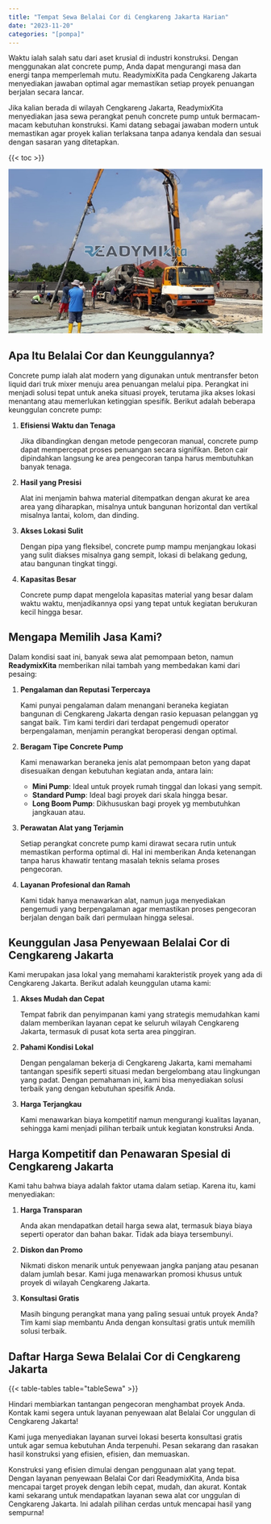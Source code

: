 ```yaml
---
title: "Tempat Sewa Belalai Cor di Cengkareng Jakarta Harian"
date: "2023-11-20"
categories: "[pompa]"
---
```


Waktu ialah salah satu dari aset krusial di industri konstruksi. Dengan menggunakan alat concrete pump, Anda dapat mengurangi masa dan energi tanpa memperlemah mutu. ReadymixKita pada Cengkareng Jakarta menyediakan jawaban optimal agar memastikan setiap proyek penuangan berjalan secara lancar.

Jika kalian berada di wilayah Cengkareng Jakarta, ReadymixKita menyediakan jasa sewa perangkat penuh concrete pump untuk bermacam-macam kebutuhan konstruksi. Kami datang sebagai jawaban modern untuk memastikan agar proyek kalian terlaksana tanpa adanya kendala dan sesuai dengan sasaran yang ditetapkan.

{{< toc >}}

![Tempat Sewa Belalai Cor di Cengkareng Jakarta Harian](/images/pompa/sewa-pompa-10.jpg)

## Apa Itu Belalai Cor dan Keunggulannya?

Concrete pump ialah alat modern yang digunakan untuk mentransfer beton liquid dari truk mixer menuju area penuangan melalui pipa. Perangkat ini menjadi solusi tepat untuk aneka situasi proyek, terutama jika akses lokasi menantang atau memerlukan ketinggian spesifik. Berikut adalah beberapa keunggulan concrete pump:

1. **Efisiensi Waktu dan Tenaga**

   Jika dibandingkan dengan metode pengecoran manual, concrete pump dapat mempercepat proses penuangan secara signifikan. Beton cair dipindahkan langsung ke area pengecoran tanpa harus membutuhkan banyak tenaga.

2. **Hasil yang Presisi**

   Alat ini menjamin bahwa material ditempatkan dengan akurat ke area area yang diharapkan, misalnya untuk bangunan horizontal dan vertikal misalnya lantai, kolom, dan dinding.

3. **Akses Lokasi Sulit**

   Dengan pipa yang fleksibel, concrete pump mampu menjangkau lokasi yang sulit diakses misalnya gang sempit, lokasi di belakang gedung, atau bangunan tingkat tinggi.

4. **Kapasitas Besar**

   Concrete pump dapat mengelola kapasitas material yang besar dalam waktu waktu, menjadikannya opsi yang tepat untuk kegiatan berukuran kecil hingga besar.

## Mengapa Memilih Jasa Kami?

Dalam kondisi saat ini, banyak sewa alat pemompaan beton, namun **ReadymixKita** memberikan nilai tambah yang membedakan kami dari pesaing:

1. **Pengalaman dan Reputasi Terpercaya**

   Kami punyai pengalaman dalam menangani beraneka kegiatan bangunan di Cengkareng Jakarta dengan rasio kepuasan pelanggan yg sangat baik. Tim kami terdiri dari terdapat pengemudi operator berpengalaman, menjamin perangkat beroperasi dengan optimal.

2. **Beragam Tipe Concrete Pump**

   Kami menawarkan beraneka jenis alat pemompaan beton yang dapat disesuaikan dengan kebutuhan kegiatan anda, antara lain:
   - **Mini Pump**: Ideal untuk proyek rumah tinggal dan lokasi yang sempit.
   - **Standard Pump**: Ideal bagi proyek dari skala hingga besar.
   - **Long Boom Pump**: Dikhususkan bagi proyek yg membutuhkan jangkauan atau.

3. **Perawatan Alat yang Terjamin**

   Setiap perangkat concrete pump kami dirawat secara rutin untuk memastikan performa optimal di. Hal ini memberikan Anda ketenangan tanpa harus khawatir tentang masalah teknis selama proses pengecoran.

4. **Layanan Profesional dan Ramah**

   Kami tidak hanya menawarkan alat, namun juga menyediakan pengemudi yang berpengalaman agar memastikan proses pengecoran berjalan dengan baik dari permulaan hingga selesai.

## Keunggulan Jasa Penyewaan Belalai Cor di Cengkareng Jakarta

Kami merupakan jasa lokal yang memahami karakteristik proyek yang ada di Cengkareng Jakarta. Berikut adalah keunggulan utama kami:

1. **Akses Mudah dan Cepat**

   Tempat fabrik dan penyimpanan kami yang strategis memudahkan kami dalam memberikan layanan cepat ke seluruh wilayah Cengkareng Jakarta, termasuk di pusat kota serta area pinggiran.

2. **Pahami Kondisi Lokal**

   Dengan pengalaman bekerja di Cengkareng Jakarta, kami memahami tantangan spesifik seperti situasi medan bergelombang atau lingkungan yang padat. Dengan pemahaman ini, kami bisa menyediakan solusi terbaik yang dengan kebutuhan spesifik Anda.

3. **Harga Terjangkau**

   Kami menawarkan biaya kompetitif namun mengurangi kualitas layanan, sehingga kami menjadi pilihan terbaik untuk kegiatan konstruksi Anda.

## Harga Kompetitif dan Penawaran Spesial di Cengkareng Jakarta

Kami tahu bahwa biaya adalah faktor utama dalam setiap. Karena itu, kami menyediakan:

1. **Harga Transparan**

   Anda akan mendapatkan detail harga sewa alat, termasuk biaya biaya seperti operator dan bahan bakar. Tidak ada biaya tersembunyi.

2. **Diskon dan Promo**

   Nikmati diskon menarik untuk penyewaan jangka panjang atau pesanan dalam jumlah besar. Kami juga menawarkan promosi khusus untuk proyek di wilayah Cengkareng Jakarta.

3. **Konsultasi Gratis**

   Masih bingung perangkat mana yang paling sesuai untuk proyek Anda? Tim kami siap membantu Anda dengan konsultasi gratis untuk memilih solusi terbaik.

## Daftar Harga Sewa Belalai Cor di Cengkareng Jakarta

{{< table-tables table="tableSewa" >}}

Hindari membiarkan tantangan pengecoran menghambat proyek Anda. Kontak kami segera untuk layanan penyewaan alat Belalai Cor unggulan di Cengkareng Jakarta!

Kami juga menyediakan layanan survei lokasi beserta konsultasi gratis untuk agar semua kebutuhan Anda terpenuhi. Pesan sekarang dan rasakan hasil konstruksi yang efisien, efisien, dan memuaskan.

Konstruksi yang efisien dimulai dengan penggunaan alat yang tepat. Dengan layanan penyewaan Belalai Cor dari ReadymixKita, Anda bisa mencapai target proyek dengan lebih cepat, mudah, dan akurat. Kontak kami sekarang untuk mendapatkan layanan sewa alat cor unggulan di Cengkareng Jakarta. Ini adalah pilihan cerdas untuk mencapai hasil yang sempurna!